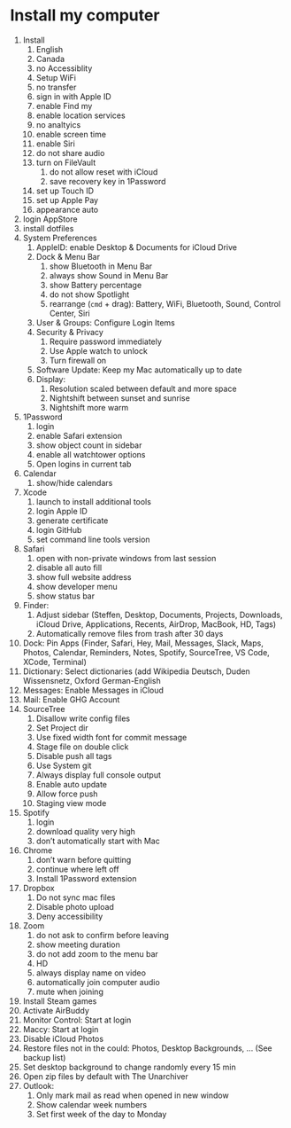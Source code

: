 # Install my computer

1. Install
    1. English
    2. Canada
    3. no Accessiblity
    4. Setup WiFi
    5. no transfer
    6. sign in with Apple ID
    7. enable Find my
    8. enable location services
    9. no analtyics
    10. enable screen time
    11. enable Siri
    12. do not share audio
    13. turn on FileVault
        1. do not allow reset with iCloud
        2. save recovery key in 1Password
    15. set up Touch ID
    16. set up Apple Pay
    17. appearance auto
2. login AppStore
3. install dotfiles
4. System Preferences
    1. AppleID: enable Desktop & Documents for iCloud Drive
    1. Dock & Menu Bar
        1. show Bluetooth in Menu Bar
        2. always show Sound in Menu Bar
        3. show Battery percentage
        4. do not show Spotlight
        5. rearrange (`cmd` + drag): Battery, WiFi, Bluetooth, Sound, Control Center, Siri
    1. User & Groups: Configure Login Items
    1. Security & Privacy
        1. Require password immediately
        1. Use Apple watch to unlock
        1. Turn firewall on
    1. Software Update: Keep my Mac automatically up to date
    1. Display:
        1. Resolution scaled between default and more space
        1. Nightshift between sunset and sunrise
        1. Nightshift more warm
5. 1Password
    1. login
    1. enable Safari extension
    1. show object count in sidebar
    1. enable all watchtower options
    1. Open logins in current tab
6. Calendar
    1. show/hide calendars
7. Xcode
    1. launch to install additional tools
    2. login Apple ID
    3. generate certificate
    4. login GitHub
    5. set command line tools version
8. Safari
    1. open with non-private windows from last session
    1. disable all auto fill
    1. show full website address
    1. show developer menu
    1. show status bar
9. Finder:
    1. Adjust sidebar (Steffen, Desktop, Documents, Projects, Downloads, iCloud Drive, Applications, Recents, AirDrop, MacBook, HD, Tags)
    1. Automatically remove files from trash after 30 days
10. Dock: Pin Apps (Finder, Safari, Hey, Mail, Messages, Slack, Maps, Photos, Calendar, Reminders, Notes, Spotify, SourceTree, VS Code, XCode, Terminal)
11. Dictionary: Select dictionaries (add Wikipedia Deutsch, Duden Wissensnetz, Oxford German-English
12. Messages: Enable Messages in iCloud
13. Mail: Enable GHG Account
14. SourceTree
    1. Disallow write config files
    2. Set Project dir
    3. Use fixed width font for commit message
    4. Stage file on double click
    5. Disable push all tags
    6. Use System git
    7. Always display full console output
    8. Enable auto update
    9. Allow force push
    10. Staging view mode
15. Spotify
    1. login
    1. download quality very high
    1. don’t automatically start with Mac
16. Chrome
    1. don’t warn before quitting
    1. continue where left off
    1. Install 1Password extension
17. Dropbox
    1. Do not sync mac files
    2. Disable photo upload
    3. Deny accessibility
18. Zoom
    1. do not ask to confirm before leaving
    2. show meeting duration
    3. do not add zoom to the menu bar
    4. HD
    5. always display name on video
    6. automatically join computer audio
    7. mute when joining
19. Install Steam games
20. Activate AirBuddy
21. Monitor Control: Start at login
22. Maccy: Start at login
23. Disable iCloud Photos
24. Restore files not in the could: Photos, Desktop Backgrounds, ... (See backup list)
25. Set desktop background to change randomly every 15 min
26. Open zip files by default with The Unarchiver
27. Outlook:
    1. Only mark mail as read when opened in new window
    2. Show calendar week numbers
    3. Set first week of the day to Monday
